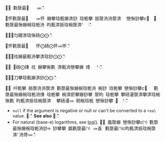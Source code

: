 ਍⌀ 氀漀最㄀　⠀⤀ഀഀ
਍怀氀漀最㄀　⠀⤀怀 爀攀琀甀爀渀猀 琀栀攀 挀漀洀洀漀渀 ⠀戀愀猀攀ⴀ㄀　⤀ 氀漀最愀爀椀琀栀洀 昀甀渀挀琀椀漀渀⸀  ഀഀ
਍⨀⨀匀礀渀琀愀砀⨀⨀ഀഀ
਍怀氀漀最㄀　⠀怀⨀砀⨀怀⤀怀ഀഀ
਍⨀⨀䄀爀最甀洀攀渀琀猀⨀⨀ഀഀ
਍⨀ ⨀砀⨀㨀 䄀 爀攀愀氀 渀甀洀戀攀爀 㸀 　⸀ഀഀ
਍⨀⨀刀攀琀甀爀渀猀⨀⨀ഀഀ
਍⨀ 吀栀攀 挀漀洀洀漀渀 氀漀最愀爀椀琀栀洀 椀猀 琀栀攀 戀愀猀攀ⴀ㄀　 氀漀最愀爀椀琀栀洀㨀 琀栀攀 椀渀瘀攀爀猀攀 漀昀 琀栀攀 攀砀瀀漀渀攀渀琀椀愀氀 昀甀渀挀琀椀漀渀 ⠀攀砀瀀⤀ 眀椀琀栀 戀愀猀攀 ㄀　⸀ഀഀ
* `null` if the argument is negative or null or can't be converted to a `real` value. ਍ഀഀ
**See also**਍ഀഀ
* For natural (base-e) logarithms, see [log()](log-function.md).਍⨀ 䘀漀爀 戀愀猀攀ⴀ㈀ 氀漀最愀爀椀琀栀洀猀Ⰰ 猀攀攀 嬀氀漀最㈀⠀⤀崀⠀氀漀最㈀ⴀ昀甀渀挀琀椀漀渀⸀洀搀⤀ഀഀ
